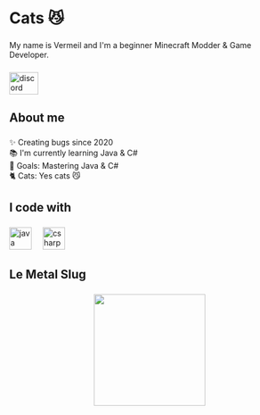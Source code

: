 <h1 align="left">Cats 😼</h1>

###

<p align="left">My name is Vermeil and I'm a beginner Minecraft Modder & Game Developer.</p>

###

<div align="left">
  <a href="https://discord.gg/4rrr6TdTsK" target="_blank">
    <img src="https://raw.githubusercontent.com/maurodesouza/profile-readme-generator/master/src/assets/icons/social/discord/default.svg" width="52" height="40" alt="discord logo"  />
  </a>
</div>

###

<h2 align="left">About me</h2>

###

<p align="left">✨ Creating bugs since 2020<br>📚 I'm currently learning Java & C#<br>🎯 Goals: Mastering Java & C#<br>🐈 Cats: Yes cats 😼</p>

###

<h2 align="left">I code with</h2>

###

<div align="left">
  <img src="https://cdn.jsdelivr.net/gh/devicons/devicon/icons/java/java-original.svg" height="40" alt="java logo"  />
  <img width="12" />
  <img src="https://cdn.jsdelivr.net/gh/devicons/devicon/icons/csharp/csharp-original.svg" height="40" alt="csharp logo"  />
</div>

###

<h2 align="left">Le Metal Slug</h2>

###

<div align="center">
  <img height="200" src="https://i.imgur.com/rxboDsL.gif"  />
</div>

###
